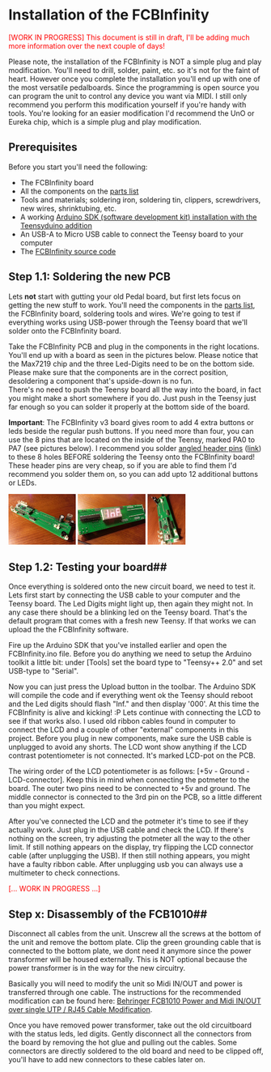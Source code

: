 # Installation of the FCBInfinity #

<font color="red">[WORK IN PROGRESS] This document is still in draft, I'll be adding much more information over the next couple of days!</font>

Please note, the installation of the FCBInfinity is NOT a simple plug and play modification. You'll need to drill, solder, paint, etc. so it's not for the faint of heart. However once you complete the installation you'll end up with one of the most versatile pedalboards. Since the programming is open source you can program the unit to control any device you want via MIDI. I still only recommend you perform this modification yourself if you're handy with tools. You're looking for an easier modification I'd recommend the UnO or Eureka chip, which is a simple plug and play modification.

## Prerequisites ##
Before you start you'll need the following:  
- The FCBInfinity board  
- All the components on the [parts list](https://github.com/mackatack/FCBInfinity/blob/master/Partlist.md)  
- Tools and materials; soldering iron, soldering tin, clippers, screwdrivers, new wires, shrinktubing, etc.  
- A working [Arduino SDK (software development kit) installation with the Teensyduino addition](http://www.pjrc.com/teensy/td_download.html)    
- An USB-A to Micro USB cable to connect the Teensy board to your computer  
- The [FCBInfinity source code](https://github.com/mackatack/FCBInfinity/tree/master/Teensyduino/fcbinfinity)  


## Step 1.1: Soldering the new PCB ##
Lets **not** start with gutting your old Pedal board, but first lets focus on getting the new stuff to work. You'll need the components in the [parts list](https://github.com/mackatack/FCBInfinity/blob/master/Partlist.md), the FCBInfinity board, soldering tools and wires. We're going to test if everything works using USB-power through the Teensy board that we'll solder onto the FCBInfinity board.  

Take the FCBInfinity PCB and plug in the components in the right locations. You'll end up with a board as seen in the pictures below. Please notice that the Max7219 chip and the three Led-Digits need to be on the bottom side. Please make sure that the components are in the correct position, desoldering a component that's upside-down is no fun.  
There's no need to push the Teensy board all the way into the board, in fact you might make a short somewhere if you do. Just push in the Teensy just far enough so you can solder it properly at the bottom side of the board.

**Important**: The FCBInfinity v3 board gives room to add 4 extra buttons or leds beside the regular push buttons. If you need more than four, you can use the 8 pins that are located on the inside of the Teensy, marked PA0 to PA7 (see pictures below). I recommend you solder [angled header pins](http://www.conrad.nl/medias/global/ce/7000_7999/7300/7340/7341/734133_BB_00_FB.EPS_250.jpg) ([link](http://www.conrad.nl/ce/nl/product/734099/Male-connector-RM-254-haaks-Rastermaat-254-mm-Aantal-polen-2-x-4-Nominale-stroom-3-A-STL2-1470AGT-008U-MPE-Garry-1/0224620&ref=list)) to these 8 holes BEFORE soldering the Teensy onto the FCBInfinity board! These header pins are very cheap, so if you are able to find them I'd recommend you solder them on, so you can add upto 12 additional buttons or LEDs.
  
[<img src="resources/20120726_223457.jpg?raw=true" height=100/>](resources/20120726_223457.jpg)
[<img src="resources/20120726_224826.jpg?raw=true" height=100/>](resources/20120726_223457.jpg)
[<img src="resources/20120726_224902.jpg?raw=true" height=100/>](resources/20120726_223457.jpg)

## Step 1.2: Testing your board##
Once everything is soldered onto the new circuit board, we need to test it. Lets first start by connecting the USB cable to your computer and the Teensy board. The Led Digits might light up, then again they might not. In any case there should be a blinking led on the Teensy board. That's the default program that comes with a fresh new Teensy. If that works we can upload the the FCBInfinity software.  

Fire up the Arduino SDK that you've installed earlier and open the FCBInfinity.ino file. Before you do anything we need to setup the Arduino toolkit a little bit: under [Tools] set the board type to "Teensy++ 2.0" and set USB-type to "Serial".

Now you can just press the Upload button in the toolbar. The Arduino SDK will compile the code and if everything went ok the Teensy should reboot and the Led digits should flash "Inf." and then display '000'. At this time the FCBInfinity is alive and kicking! :P Lets continue with connecting the LCD to see if that works also. I used old ribbon cables found in computer to connect the LCD and a couple of other "external" components in this project. Before you plug in new components, make sure the USB cable is unplugged to avoid any shorts. The LCD wont show anything if the LCD contrast potentiometer is not connected. It's marked LCD-pot on the PCB.

The wiring order of the LCD potentiometer is as follows: [+5v - Ground - LCD-connector]. Keep this in mind when connecting the potmeter to the board. The outer two pins need to be connected to +5v and ground. The middle connector is connected to the 3rd pin on the PCB, so a little different than you might expect.

After you've connected the LCD and the potmeter it's time to see if they actually work. Just plug in the USB cable and check the LCD. If there's nothing on the screen, try adjusting the potmeter all the way to the other limit. If still nothing appears on the display, try flipping the LCD connector cable (after unplugging the USB). If then still nothing appears, you might have a faulty ribbon cable. After unplugging usb you can always use a multimeter to check connections.


<font color="red">[... WORK IN PROGRESS ...]</font>

## Step x: Disassembly of the FCB1010##
Disconnect all cables from the unit. Unscrew all the screws at the bottom of the unit and remove the bottom plate. Clip the green grounding cable that is connected to the bottom plate, we dont need it anymore since the power transformer will be housed externally. This is NOT optional because the power transformer is in the way for the new circuitry.

Basically you will need to modify the unit so Midi IN/OUT and power is transferred through one cable. The instructions for the recommended modification can be found here: [Behringer FCB1010 Power and Midi IN/OUT over single UTP / RJ45 Cable Modification](http://mackatackblog.wordpress.com/2012/06/15/behringer-fcb1010-power-and-midi-inout-over-single-utp-rj45-cable-modification/).

Once you have removed power transformer, take  out the old circuitboard with the status leds, led digits. Gently disconnect all the connectors from the board by removing the hot glue and pulling out the cables. Some connectors are directly soldered to the old board and need to be clipped off, you'll have to add new connectors to these cables later on.

